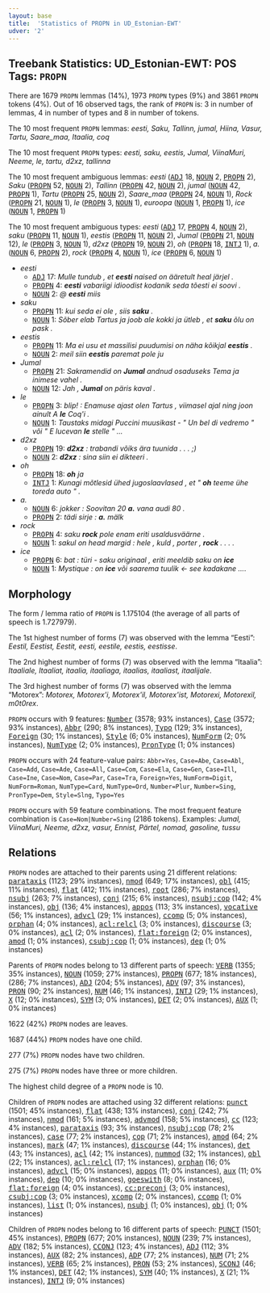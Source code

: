 ```yaml
---
layout: base
title:  'Statistics of PROPN in UD_Estonian-EWT'
udver: '2'
---
```


## Treebank Statistics: UD_Estonian-EWT: POS Tags: `PROPN`

There are 1679 `PROPN` lemmas (14%), 1973 `PROPN` types (9%) and 3861 `PROPN` tokens (4%).
Out of 16 observed tags, the rank of `PROPN` is: 3 in number of lemmas, 4 in number of types and 8 in number of tokens.

The 10 most frequent `PROPN` lemmas: <em>eesti, Saku, Tallinn, jumal, Hiina, Vasur, Tartu, Saare_maa, Itaalia, coq</em>

The 10 most frequent `PROPN` types:  <em>eesti, saku, eestis, Jumal, ViinaMuri, Neeme, le, tartu, d2xz, tallinna</em>

The 10 most frequent ambiguous lemmas: <em>eesti</em> (<tt><a href="et_ewt-pos-ADJ.html">ADJ</a></tt> 18, <tt><a href="et_ewt-pos-NOUN.html">NOUN</a></tt> 2, <tt><a href="et_ewt-pos-PROPN.html">PROPN</a></tt> 2), <em>Saku</em> (<tt><a href="et_ewt-pos-PROPN.html">PROPN</a></tt> 52, <tt><a href="et_ewt-pos-NOUN.html">NOUN</a></tt> 2), <em>Tallinn</em> (<tt><a href="et_ewt-pos-PROPN.html">PROPN</a></tt> 42, <tt><a href="et_ewt-pos-NOUN.html">NOUN</a></tt> 2), <em>jumal</em> (<tt><a href="et_ewt-pos-NOUN.html">NOUN</a></tt> 42, <tt><a href="et_ewt-pos-PROPN.html">PROPN</a></tt> 1), <em>Tartu</em> (<tt><a href="et_ewt-pos-PROPN.html">PROPN</a></tt> 25, <tt><a href="et_ewt-pos-NOUN.html">NOUN</a></tt> 2), <em>Saare_maa</em> (<tt><a href="et_ewt-pos-PROPN.html">PROPN</a></tt> 24, <tt><a href="et_ewt-pos-NOUN.html">NOUN</a></tt> 1), <em>Rock</em> (<tt><a href="et_ewt-pos-PROPN.html">PROPN</a></tt> 21, <tt><a href="et_ewt-pos-NOUN.html">NOUN</a></tt> 1), <em>le</em> (<tt><a href="et_ewt-pos-PROPN.html">PROPN</a></tt> 3, <tt><a href="et_ewt-pos-NOUN.html">NOUN</a></tt> 1), <em>euroopa</em> (<tt><a href="et_ewt-pos-NOUN.html">NOUN</a></tt> 1, <tt><a href="et_ewt-pos-PROPN.html">PROPN</a></tt> 1), <em>ice</em> (<tt><a href="et_ewt-pos-NOUN.html">NOUN</a></tt> 1, <tt><a href="et_ewt-pos-PROPN.html">PROPN</a></tt> 1)

The 10 most frequent ambiguous types:  <em>eesti</em> (<tt><a href="et_ewt-pos-ADJ.html">ADJ</a></tt> 17, <tt><a href="et_ewt-pos-PROPN.html">PROPN</a></tt> 4, <tt><a href="et_ewt-pos-NOUN.html">NOUN</a></tt> 2), <em>saku</em> (<tt><a href="et_ewt-pos-PROPN.html">PROPN</a></tt> 11, <tt><a href="et_ewt-pos-NOUN.html">NOUN</a></tt> 1), <em>eestis</em> (<tt><a href="et_ewt-pos-PROPN.html">PROPN</a></tt> 11, <tt><a href="et_ewt-pos-NOUN.html">NOUN</a></tt> 2), <em>Jumal</em> (<tt><a href="et_ewt-pos-PROPN.html">PROPN</a></tt> 21, <tt><a href="et_ewt-pos-NOUN.html">NOUN</a></tt> 12), <em>le</em> (<tt><a href="et_ewt-pos-PROPN.html">PROPN</a></tt> 3, <tt><a href="et_ewt-pos-NOUN.html">NOUN</a></tt> 1), <em>d2xz</em> (<tt><a href="et_ewt-pos-PROPN.html">PROPN</a></tt> 19, <tt><a href="et_ewt-pos-NOUN.html">NOUN</a></tt> 2), <em>oh</em> (<tt><a href="et_ewt-pos-PROPN.html">PROPN</a></tt> 18, <tt><a href="et_ewt-pos-INTJ.html">INTJ</a></tt> 1), <em>a.</em> (<tt><a href="et_ewt-pos-NOUN.html">NOUN</a></tt> 6, <tt><a href="et_ewt-pos-PROPN.html">PROPN</a></tt> 2), <em>rock</em> (<tt><a href="et_ewt-pos-PROPN.html">PROPN</a></tt> 4, <tt><a href="et_ewt-pos-NOUN.html">NOUN</a></tt> 1), <em>ice</em> (<tt><a href="et_ewt-pos-PROPN.html">PROPN</a></tt> 6, <tt><a href="et_ewt-pos-NOUN.html">NOUN</a></tt> 1)


* <em>eesti</em>
  * <tt><a href="et_ewt-pos-ADJ.html">ADJ</a></tt> 17: <em>Mulle tundub , et <b>eesti</b> naised on ääretult heal järjel .</em>
  * <tt><a href="et_ewt-pos-PROPN.html">PROPN</a></tt> 4: <em><b>eesti</b> vabariigi idioodist kodanik seda tõesti ei soovi .</em>
  * <tt><a href="et_ewt-pos-NOUN.html">NOUN</a></tt> 2: <em>@ <b>eesti</b> miis</em>
* <em>saku</em>
  * <tt><a href="et_ewt-pos-PROPN.html">PROPN</a></tt> 11: <em>kui seda ei ole , siis <b>saku</b> .</em>
  * <tt><a href="et_ewt-pos-NOUN.html">NOUN</a></tt> 1: <em>Sõber elab Tartus ja joob ale kokki ja ütleb , et <b>saku</b> õlu on pask .</em>
* <em>eestis</em>
  * <tt><a href="et_ewt-pos-PROPN.html">PROPN</a></tt> 11: <em>Ma ei usu et massilisi puudumisi on näha kõikjal <b>eestis</b> .</em>
  * <tt><a href="et_ewt-pos-NOUN.html">NOUN</a></tt> 2: <em>meil siin <b>eestis</b> paremat pole ju</em>
* <em>Jumal</em>
  * <tt><a href="et_ewt-pos-PROPN.html">PROPN</a></tt> 21: <em>Sakramendid on <b>Jumal</b> andnud osaduseks Tema ja inimese vahel .</em>
  * <tt><a href="et_ewt-pos-NOUN.html">NOUN</a></tt> 12: <em>Jah , <b>Jumal</b> on päris kaval .</em>
* <em>le</em>
  * <tt><a href="et_ewt-pos-PROPN.html">PROPN</a></tt> 3: <em>blip! : Enamuse ajast olen Tartus , viimasel ajal ning joon ainult A <b>le</b> Coq'i .</em>
  * <tt><a href="et_ewt-pos-NOUN.html">NOUN</a></tt> 1: <em>Taustaks midagi Puccini muusikast - " Un bel di vedremo " või " E lucevan <b>le</b> stelle " ...</em>
* <em>d2xz</em>
  * <tt><a href="et_ewt-pos-PROPN.html">PROPN</a></tt> 19: <em><b>d2xz</b> : trabandi võiks ära tuunida . . . ;)</em>
  * <tt><a href="et_ewt-pos-NOUN.html">NOUN</a></tt> 2: <em><b>d2xz</b> : sina siin ei dikteeri .</em>
* <em>oh</em>
  * <tt><a href="et_ewt-pos-PROPN.html">PROPN</a></tt> 18: <em><b>oh</b> ja</em>
  * <tt><a href="et_ewt-pos-INTJ.html">INTJ</a></tt> 1: <em>Kunagi mõtlesid ühed jugoslaavlased , et " <b>oh</b> teeme ühe toreda auto " .</em>
* <em>a.</em>
  * <tt><a href="et_ewt-pos-NOUN.html">NOUN</a></tt> 6: <em>jokker : Soovitan 20 <b>a.</b> vana audi 80 .</em>
  * <tt><a href="et_ewt-pos-PROPN.html">PROPN</a></tt> 2: <em>tädi sirje : <b>a.</b> mälk</em>
* <em>rock</em>
  * <tt><a href="et_ewt-pos-PROPN.html">PROPN</a></tt> 4: <em>saku <b>rock</b> pole enam eriti usaldusväärne .</em>
  * <tt><a href="et_ewt-pos-NOUN.html">NOUN</a></tt> 1: <em>sakul on head margid : hele , kuld , porter , <b>rock</b> . . . .</em>
* <em>ice</em>
  * <tt><a href="et_ewt-pos-PROPN.html">PROPN</a></tt> 6: <em>bat : türi - saku originaal , eriti meeldib saku on <b>ice</b></em>
  * <tt><a href="et_ewt-pos-NOUN.html">NOUN</a></tt> 1: <em>Mystique : on <b>ice</b> või saarema tuulik <- see kadakane ....</em>

## Morphology

The form / lemma ratio of `PROPN` is 1.175104 (the average of all parts of speech is 1.727979).

The 1st highest number of forms (7) was observed with the lemma “Eesti”: <em>Eestil, Eestist, Eestit, eesti, eestile, eestis, eestisse</em>.

The 2nd highest number of forms (7) was observed with the lemma “Itaalia”: <em>Itaaliale, Itaaliat, itaalia, itaaliaga, itaalias, itaaliast, itaalijale</em>.

The 3rd highest number of forms (7) was observed with the lemma “Motorex”: <em>Motorex, Motorex'i, Motorex'il, Motorex'ist, Motorexi, Motorexil, m0t0rex</em>.

`PROPN` occurs with 9 features: <tt><a href="et_ewt-feat-Number.html">Number</a></tt> (3578; 93% instances), <tt><a href="et_ewt-feat-Case.html">Case</a></tt> (3572; 93% instances), <tt><a href="et_ewt-feat-Abbr.html">Abbr</a></tt> (290; 8% instances), <tt><a href="et_ewt-feat-Typo.html">Typo</a></tt> (129; 3% instances), <tt><a href="et_ewt-feat-Foreign.html">Foreign</a></tt> (30; 1% instances), <tt><a href="et_ewt-feat-Style.html">Style</a></tt> (6; 0% instances), <tt><a href="et_ewt-feat-NumForm.html">NumForm</a></tt> (2; 0% instances), <tt><a href="et_ewt-feat-NumType.html">NumType</a></tt> (2; 0% instances), <tt><a href="et_ewt-feat-PronType.html">PronType</a></tt> (1; 0% instances)

`PROPN` occurs with 24 feature-value pairs: `Abbr=Yes`, `Case=Abe`, `Case=Abl`, `Case=Add`, `Case=Ade`, `Case=All`, `Case=Com`, `Case=Ela`, `Case=Gen`, `Case=Ill`, `Case=Ine`, `Case=Nom`, `Case=Par`, `Case=Tra`, `Foreign=Yes`, `NumForm=Digit`, `NumForm=Roman`, `NumType=Card`, `NumType=Ord`, `Number=Plur`, `Number=Sing`, `PronType=Dem`, `Style=Slng`, `Typo=Yes`

`PROPN` occurs with 59 feature combinations.
The most frequent feature combination is `Case=Nom|Number=Sing` (2186 tokens).
Examples: <em>Jumal, ViinaMuri, Neeme, d2xz, vasur, Ennist, Pärtel, nomad, gasoline, tussu</em>


## Relations

`PROPN` nodes are attached to their parents using 21 different relations: <tt><a href="et_ewt-dep-parataxis.html">parataxis</a></tt> (1123; 29% instances), <tt><a href="et_ewt-dep-nmod.html">nmod</a></tt> (649; 17% instances), <tt><a href="et_ewt-dep-obl.html">obl</a></tt> (415; 11% instances), <tt><a href="et_ewt-dep-flat.html">flat</a></tt> (412; 11% instances), <tt><a href="et_ewt-dep-root.html">root</a></tt> (286; 7% instances), <tt><a href="et_ewt-dep-nsubj.html">nsubj</a></tt> (263; 7% instances), <tt><a href="et_ewt-dep-conj.html">conj</a></tt> (215; 6% instances), <tt><a href="et_ewt-dep-nsubj-cop.html">nsubj:cop</a></tt> (142; 4% instances), <tt><a href="et_ewt-dep-obj.html">obj</a></tt> (136; 4% instances), <tt><a href="et_ewt-dep-appos.html">appos</a></tt> (113; 3% instances), <tt><a href="et_ewt-dep-vocative.html">vocative</a></tt> (56; 1% instances), <tt><a href="et_ewt-dep-advcl.html">advcl</a></tt> (29; 1% instances), <tt><a href="et_ewt-dep-ccomp.html">ccomp</a></tt> (5; 0% instances), <tt><a href="et_ewt-dep-orphan.html">orphan</a></tt> (4; 0% instances), <tt><a href="et_ewt-dep-acl-relcl.html">acl:relcl</a></tt> (3; 0% instances), <tt><a href="et_ewt-dep-discourse.html">discourse</a></tt> (3; 0% instances), <tt><a href="et_ewt-dep-acl.html">acl</a></tt> (2; 0% instances), <tt><a href="et_ewt-dep-flat-foreign.html">flat:foreign</a></tt> (2; 0% instances), <tt><a href="et_ewt-dep-amod.html">amod</a></tt> (1; 0% instances), <tt><a href="et_ewt-dep-csubj-cop.html">csubj:cop</a></tt> (1; 0% instances), <tt><a href="et_ewt-dep-dep.html">dep</a></tt> (1; 0% instances)

Parents of `PROPN` nodes belong to 13 different parts of speech: <tt><a href="et_ewt-pos-VERB.html">VERB</a></tt> (1355; 35% instances), <tt><a href="et_ewt-pos-NOUN.html">NOUN</a></tt> (1059; 27% instances), <tt><a href="et_ewt-pos-PROPN.html">PROPN</a></tt> (677; 18% instances),  (286; 7% instances), <tt><a href="et_ewt-pos-ADJ.html">ADJ</a></tt> (204; 5% instances), <tt><a href="et_ewt-pos-ADV.html">ADV</a></tt> (97; 3% instances), <tt><a href="et_ewt-pos-PRON.html">PRON</a></tt> (90; 2% instances), <tt><a href="et_ewt-pos-NUM.html">NUM</a></tt> (46; 1% instances), <tt><a href="et_ewt-pos-INTJ.html">INTJ</a></tt> (29; 1% instances), <tt><a href="et_ewt-pos-X.html">X</a></tt> (12; 0% instances), <tt><a href="et_ewt-pos-SYM.html">SYM</a></tt> (3; 0% instances), <tt><a href="et_ewt-pos-DET.html">DET</a></tt> (2; 0% instances), <tt><a href="et_ewt-pos-AUX.html">AUX</a></tt> (1; 0% instances)

1622 (42%) `PROPN` nodes are leaves.

1687 (44%) `PROPN` nodes have one child.

277 (7%) `PROPN` nodes have two children.

275 (7%) `PROPN` nodes have three or more children.

The highest child degree of a `PROPN` node is 10.

Children of `PROPN` nodes are attached using 32 different relations: <tt><a href="et_ewt-dep-punct.html">punct</a></tt> (1501; 45% instances), <tt><a href="et_ewt-dep-flat.html">flat</a></tt> (438; 13% instances), <tt><a href="et_ewt-dep-conj.html">conj</a></tt> (242; 7% instances), <tt><a href="et_ewt-dep-nmod.html">nmod</a></tt> (161; 5% instances), <tt><a href="et_ewt-dep-advmod.html">advmod</a></tt> (158; 5% instances), <tt><a href="et_ewt-dep-cc.html">cc</a></tt> (123; 4% instances), <tt><a href="et_ewt-dep-parataxis.html">parataxis</a></tt> (93; 3% instances), <tt><a href="et_ewt-dep-nsubj-cop.html">nsubj:cop</a></tt> (78; 2% instances), <tt><a href="et_ewt-dep-case.html">case</a></tt> (77; 2% instances), <tt><a href="et_ewt-dep-cop.html">cop</a></tt> (71; 2% instances), <tt><a href="et_ewt-dep-amod.html">amod</a></tt> (64; 2% instances), <tt><a href="et_ewt-dep-mark.html">mark</a></tt> (47; 1% instances), <tt><a href="et_ewt-dep-discourse.html">discourse</a></tt> (44; 1% instances), <tt><a href="et_ewt-dep-det.html">det</a></tt> (43; 1% instances), <tt><a href="et_ewt-dep-acl.html">acl</a></tt> (42; 1% instances), <tt><a href="et_ewt-dep-nummod.html">nummod</a></tt> (32; 1% instances), <tt><a href="et_ewt-dep-obl.html">obl</a></tt> (22; 1% instances), <tt><a href="et_ewt-dep-acl-relcl.html">acl:relcl</a></tt> (17; 1% instances), <tt><a href="et_ewt-dep-orphan.html">orphan</a></tt> (16; 0% instances), <tt><a href="et_ewt-dep-advcl.html">advcl</a></tt> (15; 0% instances), <tt><a href="et_ewt-dep-appos.html">appos</a></tt> (11; 0% instances), <tt><a href="et_ewt-dep-aux.html">aux</a></tt> (11; 0% instances), <tt><a href="et_ewt-dep-dep.html">dep</a></tt> (10; 0% instances), <tt><a href="et_ewt-dep-goeswith.html">goeswith</a></tt> (8; 0% instances), <tt><a href="et_ewt-dep-flat-foreign.html">flat:foreign</a></tt> (4; 0% instances), <tt><a href="et_ewt-dep-cc-preconj.html">cc:preconj</a></tt> (3; 0% instances), <tt><a href="et_ewt-dep-csubj-cop.html">csubj:cop</a></tt> (3; 0% instances), <tt><a href="et_ewt-dep-xcomp.html">xcomp</a></tt> (2; 0% instances), <tt><a href="et_ewt-dep-ccomp.html">ccomp</a></tt> (1; 0% instances), <tt><a href="et_ewt-dep-list.html">list</a></tt> (1; 0% instances), <tt><a href="et_ewt-dep-nsubj.html">nsubj</a></tt> (1; 0% instances), <tt><a href="et_ewt-dep-obj.html">obj</a></tt> (1; 0% instances)

Children of `PROPN` nodes belong to 16 different parts of speech: <tt><a href="et_ewt-pos-PUNCT.html">PUNCT</a></tt> (1501; 45% instances), <tt><a href="et_ewt-pos-PROPN.html">PROPN</a></tt> (677; 20% instances), <tt><a href="et_ewt-pos-NOUN.html">NOUN</a></tt> (239; 7% instances), <tt><a href="et_ewt-pos-ADV.html">ADV</a></tt> (182; 5% instances), <tt><a href="et_ewt-pos-CCONJ.html">CCONJ</a></tt> (123; 4% instances), <tt><a href="et_ewt-pos-ADJ.html">ADJ</a></tt> (112; 3% instances), <tt><a href="et_ewt-pos-AUX.html">AUX</a></tt> (82; 2% instances), <tt><a href="et_ewt-pos-ADP.html">ADP</a></tt> (77; 2% instances), <tt><a href="et_ewt-pos-NUM.html">NUM</a></tt> (71; 2% instances), <tt><a href="et_ewt-pos-VERB.html">VERB</a></tt> (65; 2% instances), <tt><a href="et_ewt-pos-PRON.html">PRON</a></tt> (53; 2% instances), <tt><a href="et_ewt-pos-SCONJ.html">SCONJ</a></tt> (46; 1% instances), <tt><a href="et_ewt-pos-DET.html">DET</a></tt> (42; 1% instances), <tt><a href="et_ewt-pos-SYM.html">SYM</a></tt> (40; 1% instances), <tt><a href="et_ewt-pos-X.html">X</a></tt> (21; 1% instances), <tt><a href="et_ewt-pos-INTJ.html">INTJ</a></tt> (9; 0% instances)


